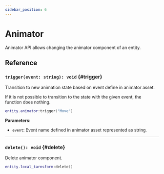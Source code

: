```yaml
---
sidebar_position: 6
---
```


# Animator

Animator API allows changing the animator component of an entity.

## Reference

### `trigger(event: string): void` {#trigger}

Transition to new animation state based on event define in animator asset.

If it is not possible to transition to the state with the given event, the function does
nothing.

```lua
entity.animator:trigger("Move")
```

**Parameters:**

- `event`: Event name defined in animator asset represented as string.

---

### `delete(): void` {#delete}

Delete animator component.

```lua
entity.local_tarnsform:delete()
```
